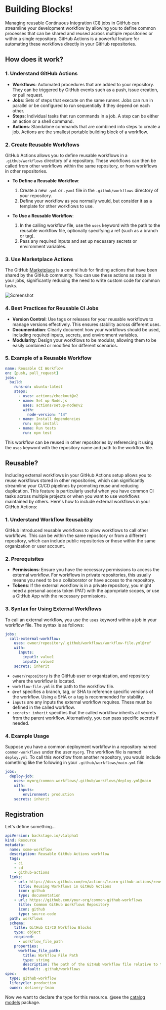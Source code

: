 # Building Blocks!

Managing reusable Continuous Integration (CI) jobs in GitHub can streamline your development workflow by allowing you to define common processes that can be shared and reused across multiple repositories or within a single repository. GitHub Actions is a powerful feature for automating these workflows directly in your GitHub repositories.

## How does it work?

### 1\. **Understand GitHub Actions**

- **Workflows**: Automated procedures that are added to your repository. They can be triggered by GitHub events such as a push, issue creation, or pull request.
- **Jobs**: Sets of steps that execute on the same runner. Jobs can run in parallel or be configured to run sequentially if they depend on each other.
- **Steps**: Individual tasks that run commands in a job. A step can be either an action or a shell command.
- **Actions**: Standalone commands that are combined into steps to create a job. Actions are the smallest portable building block of a workflow.

### 2\. **Create Reusable Workflows**

GitHub Actions allows you to define reusable workflows in a `.github/workflows` directory of a repository. These workflows can then be called from other workflows within the same repository, or from workflows in other repositories.

- **To Define a Reusable Workflow**:

  1.  Create a new `.yml` or `.yaml` file in the `.github/workflows` directory of your repository.
  2.  Define your workflow as you normally would, but consider it as a template for other workflows to use.

- **To Use a Reusable Workflow**:

  1.  In the calling workflow file, use the `uses` keyword with the path to the reusable workflow file, optionally specifying a ref (such as a branch or tag).
  2.  Pass any required inputs and set up necessary secrets or environment variables.

### 3\. **Use Marketplace Actions**

The GitHub [Marketplace](https://github.com/marketplace?type=actions) is a central hub for finding actions that have been shared by the GitHub community. You can use these actions as steps in your jobs, significantly reducing the need to write custom code for common tasks.

![Screenshot](https://0x0.st/XiFt.png)

### 4\. **Best Practices for Reusable CI Jobs**

- **Version Control**: Use tags or releases for your reusable workflows to manage versions effectively. This ensures stability across different uses.
- **Documentation**: Clearly document how your workflows should be used, including required inputs, secrets, and environment variables.
- **Modularity**: Design your workflows to be modular, allowing them to be easily combined or modified for different scenarios.

### 5\. **Example of a Reusable Workflow**

```yaml
name: Reusable CI Workflow
on: [push, pull_request]
jobs:
  build:
    runs-on: ubuntu-latest
    steps:
      - uses: actions/checkout@v2
      - name: Set up Node.js
        uses: actions/setup-node@v2
        with:
          node-version: "14"
      - name: Install dependencies
        run: npm install
      - name: Run tests
        run: npm test
```

This workflow can be reused in other repositories by referencing it using the `uses` keyword with the repository name and path to the workflow file.

## Reusable?

Including external workflows in your GitHub Actions setup allows you to reuse workflows stored in other repositories, which can significantly streamline your CI/CD pipelines by promoting reuse and reducing duplication. This feature is particularly useful when you have common CI tasks across multiple projects or when you want to use workflows maintained by others. Here's how to include external workflows in your GitHub Actions:

### 1\. **Understand Workflow Reusability**

GitHub introduced reusable workflows to allow workflows to call other workflows. This can be within the same repository or from a different repository, which can include public repositories or those within the same organization or user account.

### 2\. **Prerequisites**

- **Permissions**: Ensure you have the necessary permissions to access the external workflow. For workflows in private repositories, this usually means you need to be a collaborator or have access to the repository.
- **Tokens**: If the external workflow is in a private repository, you might need a personal access token (PAT) with the appropriate scopes, or use a GitHub App with the necessary permissions.

### 3\. **Syntax for Using External Workflows**

To call an external workflow, you use the `uses` keyword within a job in your workflow file. The syntax is as follows:

```yaml
jobs:
  call-external-workflow:
    uses: owner/repository/.github/workflows/workflow-file.yml@ref
    with:
      inputs:
        input1: value1
        input2: value2
    secrets: inherit
```

- `owner/repository` is the GitHub user or organization, and repository where the workflow is located.
- `workflow-file.yml` is the path to the workflow file.
- `@ref` specifies a branch, tag, or SHA to reference specific versions of the workflow. Using a SHA or a tag is recommended for stability.
- `inputs` are any inputs the external workflow requires. These must be defined in the called workflow.
- `secrets: inherit` specifies that the called workflow inherits all secrets from the parent workflow. Alternatively, you can pass specific secrets if needed.

### 4\. **Example Usage**

Suppose you have a common deployment workflow in a repository named `common-workflows` under the user `myorg`. The workflow file is named `deploy.yml`. To call this workflow from another repository, you would include something like the following in your `.github/workflows/main.yml` file:

```yaml
jobs:
  deploy-job:
    uses: myorg/common-workflows/.github/workflows/deploy.yml@main
    with:
      inputs:
        environment: production
    secrets: inherit
```

## Registration

Let's define something...

```yaml
apiVersion: backstage.io/v1alpha1
kind: Resource
metadata:
  name: some-workflow
  description: Reusable GitHub Actions workflow
  tags:
    - ci
    - cd
    - github-actions
  links:
    - url: https://docs.github.com/en/actions/learn-github-actions/reusing-workflows
      title: Reusing Workflows in GitHub Actions
      icon: github
      type: documentation
    - url: https://github.com/your-org/common-github-workflows
      title: Common GitHub Workflows Repository
      icon: github
      type: source-code
  path: workflows
  schema:
    title: GitHub CI/CD Workflow Blocks
    type: object
    required:
      - workflow_file_path
    properties:
      workflow_file_path:
        title: Workflow File Path
        type: string
        description: The path of the GitHub workflow file relative to the root of the repository.
        default: .github/workflows
spec:
  type: github-workflow
  lifecycle: production
  owner: delivery-team
```

Now we want to declare the type for this resource. @see the [catalog models](https://github.com/backstage/backstage/tree/master/packages/catalog-model) package.
